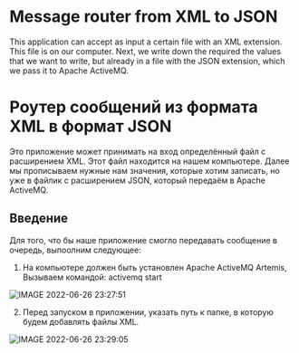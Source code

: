 # Message router from XML to JSON #


 This application can accept as input a certain file with an XML extension. This file is on our computer. Next, we write down the required the values
that we want to write, but already in a file with the JSON extension, which we pass it to Apache ActiveMQ.


# Роутер сообщений из формата XML в формат JSON #
    
    
 Это приложение может принимать на вход определённый файл с расширением XML.
Этот файл находится на нашем компьютере. Далее мы прописываем нужные нам 
значения, которые хотим записать, но уже в файлик с расширением JSON, который 
передаём в Apache ActiveMQ.


## Введение

 Для того, что бы наше приложение смогло передавать сообщение в очередь, выпоолним следующее:
1. На компьютере должен быть установлен Apache ActiveMQ Artemis, 
Вызываем командой:  activemq start
    
![IMAGE 2022-06-26 23:27:51](https://user-images.githubusercontent.com/72036166/175832705-3104525c-8948-4668-b330-4acef5844285.jpg)
    
    
 2. Перед запуском в приложении, указать путь к папке, в которую будем 
добавлять файлы XML. 

![IMAGE 2022-06-26 23:29:05](https://user-images.githubusercontent.com/72036166/175832692-421fa992-6884-4fb2-b50b-97578485ed6d.jpg)




